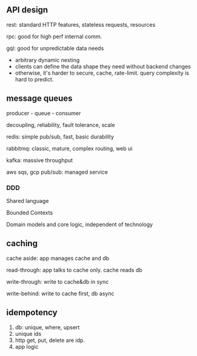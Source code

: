 

## API design

rest: standard HTTP features, stateless requests, resources

rpc: good for high perf internal comm.

gql: good for unpredictable data needs 
- arbitrary dynamic nesting
- clients can define the data shape they need without backend changes
- otherwise, it's harder to secure, cache, rate-limit. query complexity is hard to predict. 


## message queues 

producer - queue - consumer 

decoupling, reliability, fault tolerance, scale 

redis: simple pub/sub, fast, basic durability

rabbitmq: classic, mature, complex routing, web ui   

kafka: massive throughput

aws sqs, gcp pub/sub: managed service

### DDD

Shared language 

Bounded Contexts

Domain models and core logic, independent of technology

## caching 

cache aside: app manages cache and db 

read-through: app talks to cache only. cache reads db 

write-through: write to cache&db in sync 

write-behind: write to cache first, db async 


## idempotency

1. db: unique, where, upsert
2. unique ids
3. http get, put, delete are idp. 
4. app logic
